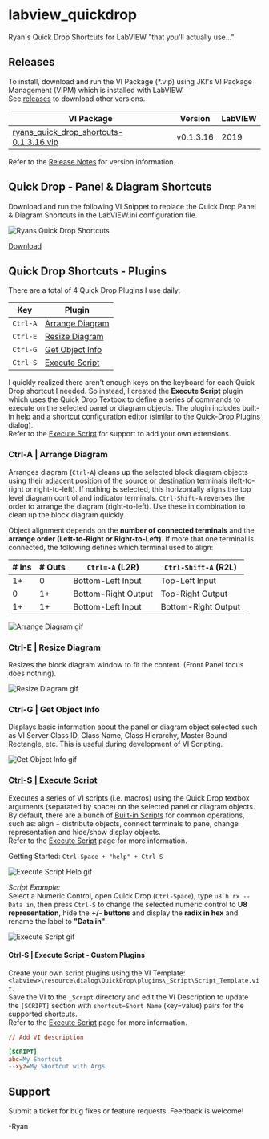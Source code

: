 # labview_quickdrop
Ryan's Quick Drop Shortcuts for LabVIEW "that you'll actually use..."

## Releases
To install, download and run the VI Package (\*.vip) using JKI's VI Package Management (VIPM) which is installed with LabVIEW.<br>
See [releases](releases) to download other versions.

| VI Package | Version | LabVIEW |
| --- | --- | --- |
| [ryans_quick_drop_shortcuts-0.1.3.16.vip](releases/ryans_quick_drop_shortcuts-0.1.3.16.vip) | v0.1.3.16 | 2019 |

Refer to the [Release Notes](docs/ReleaseNotes.md) for version information.<br>

## Quick Drop - Panel & Diagram Shortcuts
Download and run the following VI Snippet to replace the Quick Drop Panel & Diagram Shortcuts in the LabVIEW.ini configuration file.

![Ryans Quick Drop Shortcuts](docs/PanelDiagramShortcuts.png)

[Download](docs/PanelDiagramShortcuts.png?raw=True)

## Quick Drop Shortcuts - Plugins
There are a total of 4 Quick Drop Plugins I use daily:

| Key | Plugin |
| --- | --- |
| `Ctrl-A` | [Arrange Diagram](#ctrl-a-arrange-diagram) |
| `Ctrl-E` | [Resize Diagram](#ctrl-e-resize-diagram) |
| `Ctrl-G` | [Get Object Info](#ctrl-g-get-object-info) |
| `Ctrl-S` | [Execute Script](#ctrl-s-execute-script) |

I quickly realized there aren't enough keys on the keyboard for each Quick Drop shortcut I needed. So instead, I created the **Execute Script** plugin which uses the Quick Drop Textbox to define a series of commands to execute on the selected panel or diagram objects. The plugin includes built-in help and a shortcut configuration editor (similar to the Quick-Drop Plugins dialog). <br>
Refer to the [Execute Script](docs/ExecuteScript.md) for support to add your own extensions.

### Ctrl-A | Arrange Diagram
Arranges diagram (`Ctrl-A`) cleans up the selected block diagram objects using their adjacent position of the source or destination terminals (left-to-right or right-to-left). If nothing is selected, this horizontally aligns the top level diagram control and indicator terminals. `Ctrl-Shift-A` reverses the order to arrange the diagram (right-to-left). Use these in combination to clean up the block diagram quickly.

Object alignment depends on the **number of connected terminals** and the **arrange order (Left-to-Right or Right-to-Left)**. If more that one terminal is connected, the following defines which terminal used to align:

| # Ins | # Outs | `Ctrl=-A` (L2R) | `Ctrl-Shift-A` (R2L) |
| --- | --- | --- | --- |
| 1+ | 0 | Bottom-Left Input | Top-Left Input |
| 0 | 1+ | Bottom-Right Output | Top-Right Output |
| 1+ | 1+ | Bottom-Left Input | Bottom-Right Output |

![Arrange Diagram gif](docs/ArrangeDiagram.gif)


### Ctrl-E | Resize Diagram
Resizes the block diagram window to fit the content. (Front Panel focus does nothing).

![Resize Diagram gif](docs/ResizeDiagram.gif)


### Ctrl-G | Get Object Info
Displays basic information about the panel or diagram object selected such as VI Server Class ID, Class Name, Class Hierarchy, Master Bound Rectangle, etc. This is useful during development of VI Scripting.

![Get Object Info gif](docs/GetInfo.gif)


### [Ctrl-S | Execute Script](docs/ExecuteScript.md)
Executes a series of VI scripts (i.e. macros) using the Quick Drop textbox arguments (separated by space) on the selected panel or diagram objects. By default, there are a bunch of [Built-in Scripts](docs/ExecuteScript.md) for common operations, such as: align + distribute objects, connect terminals to pane, change representation and hide/show display objects. <br>
Refer to the [Execute Script](docs/ExecuteScript.md) page for more information.

Getting Started: `Ctrl-Space + "help" + Ctrl-S`

![Execute Script Help gif](docs/ExecuteScriptHelp.gif)

*Script Example:*<br> Select a Numeric Control, open Quick Drop (`Ctrl-Space`), type `u8 h rx -- Data in`, then press `Ctrl-S` to change the selected numeric control to **U8 representation**, hide the **+/- buttons** and display the **radix in hex** and rename the label to **"Data in"**.

![Execute Script gif](docs/ExecuteScript.gif)

#### Ctrl-S | Execute Script - Custom Plugins
Create your own script plugins using the VI Template:<br>
`<labview>\resource\dialog\QuickDrop\plugins\_Script\Script_Template.vit`.<br>
Save the VI to the `_Script` directory and edit the VI Description to update the `[SCRIPT]` section with `shortcut=Short Name` (key=value) pairs for the supported shortcuts. <br>
Refer to the [Execute Script](docs/ExecuteScript.md) page for more information.
```ini
// Add VI description

[SCRIPT]
abc=My Shortcut
--xyz=My Shortcut with Args
```

## Support
Submit a ticket for bug fixes or feature requests. Feedback is welcome!

-Ryan
